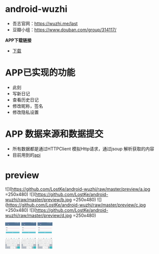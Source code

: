 # android-wuzhi
* 吾志官网：https://wuzhi.me/last
* 豆瓣小组：https://www.douban.com/group/314117/

**APP下载链接**
- [下载](https://github.com/LostKe/android-wuzhi/raw/master/app-release.apk)
# APP已实现的功能

* 此刻
* 写新日记
* 查看历史日记
* 修改昵称，签名
* 修改隐私设置

# APP 数据来源和数据提交

* 所有数据都是通过HTTPClient 模拟Http请求，通过jsoup 解析获取的内容
* 目前用到的[api](https://github.com/LostKe/android-wuzhi/blob/master/app/src/main/java/zs/com/wuzhi/util/Constant.java)

# preview

![](https://github.com/LostKe/android-wuzhi/raw/master/preview/a.jpg =250x480)
![](https://github.com/LostKe/android-wuzhi/raw/master/preview/b.jpg =250x480)
![](https://github.com/LostKe/android-wuzhi/raw/master/preview/c.jpg =250x480)
![](https://github.com/LostKe/android-wuzhi/raw/master/preview/d.jpg =250x480)

<img src="https://github.com/LostKe/android-wuzhi/raw/master/preview/d.jpg" width="48">
<img src="https://github.com/LostKe/android-wuzhi/raw/master/preview/d.jpg" width="48">
<img src="https://github.com/LostKe/android-wuzhi/raw/master/preview/d.jpg" width="48">



